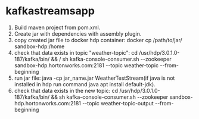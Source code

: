 # kafkastreamsapp
1. Build maven project from pom.xml.
2. Create jar with dependencies with assembly plugin.
3. copy created jar file to docker hdp container: docker cp /path/to/jar/ sandbox-hdp:/home
4. check that data exists in topic "weather-topic": cd /usr/hdp/3.0.1.0-187/kafka/bin/ && /
sh kafka-console-consumer.sh --zookeeper sandbox-hdp.hortonworks.com:2181 --topic weather-topic --from-beginning
4. run jar file: java -cp jar_name.jar WeatherTestStream(if java is not installed in hdp run command java apt install default-jdk).
5. check that data exists in the new topic: 
cd /usr/hdp/3.0.1.0-187/kafka/bin/ && sh kafka-console-consumer.sh --zookeeper sandbox-hdp.hortonworks.com:2181 --topic weather-topic-output --from-beginning

